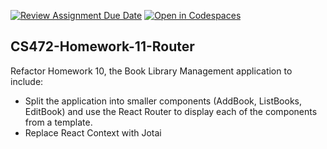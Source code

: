 [![Review Assignment Due Date](https://classroom.github.com/assets/deadline-readme-button-22041afd0340ce965d47ae6ef1cefeee28c7c493a6346c4f15d667ab976d596c.svg)](https://classroom.github.com/a/pcbyx2Mw)
[![Open in Codespaces](https://classroom.github.com/assets/launch-codespace-2972f46106e565e64193e422d61a12cf1da4916b45550586e14ef0a7c637dd04.svg)](https://classroom.github.com/open-in-codespaces?assignment_repo_id=18674677)
## CS472-Homework-11-Router

Refactor Homework 10, the Book Library Management application to include:
* Split the application into smaller components (AddBook, ListBooks, EditBook) and use the React Router to display each of the components from a template.
* Replace React Context with Jotai

